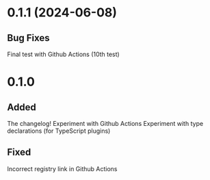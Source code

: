# 0.1.1 (2024-06-08)

## Bug Fixes

Final test with Github Actions (10th test)

# 0.1.0

## Added

The changelog!
Experiment with Github Actions
Experiment with type declarations (for TypeScript plugins)

## Fixed

Incorrect registry link in Github Actions